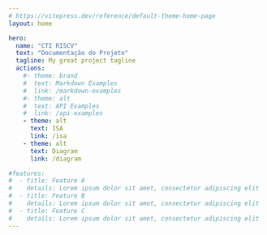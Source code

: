 ```yaml
---
# https://vitepress.dev/reference/default-theme-home-page
layout: home

hero:
  name: "CTI RISCV"
  text: "Documentação do Projeto"
  tagline: My great project tagline
  actions:
    #- theme: brand
    #  text: Markdown Examples
    #  link: /markdown-examples
    #- theme: alt
    #  text: API Examples
    #  link: /api-examples
    - theme: alt
      text: ISA
      link: /isa
    - theme: alt
      text: Diagram
      link: /diagram

#features:
#  - title: Feature A
#    details: Lorem ipsum dolor sit amet, consectetur adipiscing elit
#  - title: Feature B
#    details: Lorem ipsum dolor sit amet, consectetur adipiscing elit
#  - title: Feature C
#    details: Lorem ipsum dolor sit amet, consectetur adipiscing elit
---
```


